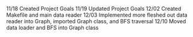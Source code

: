11/18 Created Project Goals
11/19 Updated Project Goals
12/02 Created Makefile and main data reader
12/03 Implemented more fleshed out data reader into Graph, imported Graph class, and BFS traversal
12/10 Moved data loader and BFS into Graph class
